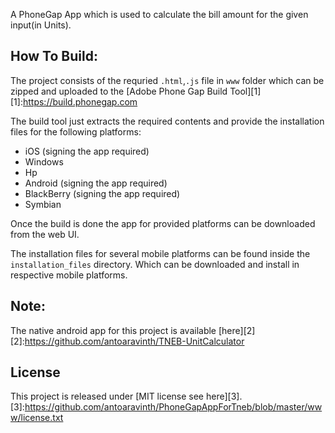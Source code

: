 A PhoneGap App which is used to calculate the bill amount for the given input(in Units).

How To Build:
-----------------
The project consists of the requried `.html`,`.js` file in `www` folder which can be zipped and uploaded to the
[Adobe Phone Gap Build Tool][1]
[1]:https://build.phonegap.com

The build tool just extracts the required contents and provide the installation files for the following 
platforms:

   - iOS (signing the app required)
   - Windows
   - Hp
   - Android (signing the app required)
   - BlackBerry (signing the app required)
   - Symbian

Once the build is done the app for provided platforms can be downloaded from the web UI.

The installation files for several mobile platforms can be found inside the `installation_files` directory. Which 
can be downloaded and install in respective mobile platforms.

Note:
--------------------
The native android app for this project is available [here][2]
[2]:https://github.com/antoaravinth/TNEB-UnitCalculator


License
----------------------
This project is released under [MIT license see here][3].
[3]:https://github.com/antoaravinth/PhoneGapAppForTneb/blob/master/www/license.txt
